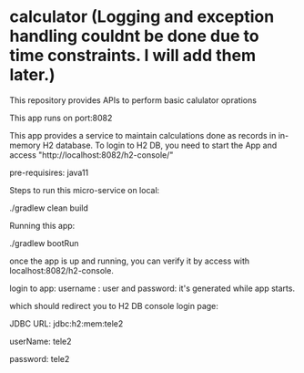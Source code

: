 # calculator (Logging and exception handling couldnt be done due to time constraints. I will add them later.)
This repository provides APIs to perform basic calulator oprations

This app runs on port:8082

This app provides a service to maintain calculations done as records in in-memory H2 database. To login to H2 DB, you need to start the App and access "http://localhost:8082/h2-console/"

pre-requisires: java11

Steps to run this micro-service on local:

./gradlew clean build

Running this app:

./gradlew bootRun

once the app is up and running, you can verify it by access with localhost:8082/h2-console.

login to app: username : user and password: it's generated while app starts.

which should redirect you to H2 DB console login page:

JDBC URL: jdbc:h2:mem:tele2

userName: tele2

password: tele2
